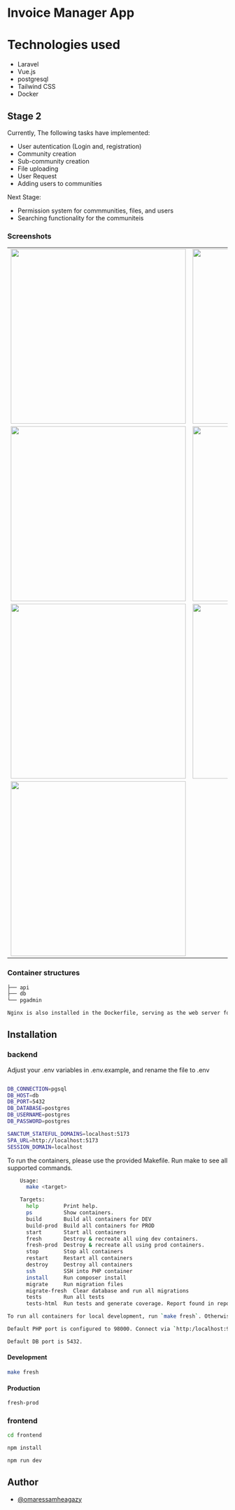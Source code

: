
# Invoice Manager App

# Technologies used

* Laravel
* Vue.js
* postgresql
* Tailwind CSS
* Docker
  
## Stage 2

Currently, The following tasks have implemented:

* User autentication (Login and, registration)
* Community creation 
* Sub-community creation 
* File uploading 
* User Request 
* Adding users to communities 

Next Stage:

* Permission system for commmunities, files, and users
* Searching functionality for the communiteis

### Screenshots

<table>
  <tr>
    <td><img src="https://github.com/omaressamheagazy/Invoice_manager/assets/68665060/a8836cab-638b-401e-8394-fd173df32931" width="400"></td>
    <td><img src="https://github.com/omaressamheagazy/Invoice_manager/assets/68665060/9ec62b41-725e-4437-bb83-322a2ac40588" width="400"></td>
  </tr>
  <tr>
    <td><img src="https://github.com/omaressamheagazy/Invoice_manager/assets/68665060/a4de24f2-7be0-4823-bd05-f70eb2915007" width="400"></td>
    <td><img src="https://github.com/omaressamheagazy/Invoice_manager/assets/68665060/07dbd360-0d01-4937-9f80-a9973231179c" width="400"></td>
  </tr>
  <tr>
    <td><img src="https://github.com/omaressamheagazy/Invoice_manager/assets/68665060/4f47f300-87d4-4738-bb67-237b3d5d896a" width="400"></td>
    <td><img src="https://github.com/omaressamheagazy/Invoice_manager/assets/68665060/e0fe3709-9c2c-4947-a270-a74c6be1541c" width="400"></td>
  </tr>
  <tr>
    <td><img src="https://github.com/omaressamheagazy/Invoice_manager/assets/68665060/b4aed07d-c30a-4d11-95e9-d86e836d5375" width="400"></td>
    <td></td>
  </tr>
</table>





### Container structures
```bash
├── api
├── db
└── pgadmin

Nginx is also installed in the Dockerfile, serving as the web server for the API
```
## Installation
### backend
Adjust your .env variables in .env.example, and rename the file to .env

```bash

DB_CONNECTION=pgsql
DB_HOST=db
DB_PORT=5432
DB_DATABASE=postgres
DB_USERNAME=postgres
DB_PASSWORD=postgres

SANCTUM_STATEFUL_DOMAINS=localhost:5173
SPA_URL=http://localhost:5173
SESSION_DOMAIN=localhost

```
To run the containers, please use the provided Makefile. Run make to see all supported commands.

```bash
    Usage:
      make <target>

    Targets:
      help        Print help.
      ps          Show containers.
      build       Build all containers for DEV
      build-prod  Build all containers for PROD
      start       Start all containers
      fresh       Destroy & recreate all uing dev containers.
      fresh-prod  Destroy & recreate all using prod containers.
      stop        Stop all containers
      restart     Restart all containers
      destroy     Destroy all containers
      ssh         SSH into PHP container
      install     Run composer install
      migrate     Run migration files
      migrate-fresh  Clear database and run all migrations
      tests       Run all tests
      tests-html  Run tests and generate coverage. Report found in reports/index.html

To run all containers for local development, run `make fresh`. Otherwise `make fresh-prod` for prod builds.

Default PHP port is configured to 98000. Connect via `http:/localhost:9000` or `http://127.0.0.1:9000`

Default DB port is 5432.
```
#### Development

```bash
make fresh 
```
#### Production

```bash
fresh-prod 
```
### frontend

```bash
cd frontend
```
```bash
npm install 
```

```bash
npm run dev
```

## Author

- [@omaressamheagazy](https://github.com/omaressamheagazy)



